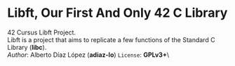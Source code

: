 # Libft, Our First And Only 42 C Library
42 Cursus Libft Project.\
Libft is a project that aims to replicate a few functions of the Standard C Library (**libc**).\
_Author_: Alberto Díaz López (**adiaz-lo**)
`License`: **GPLv3+**\
